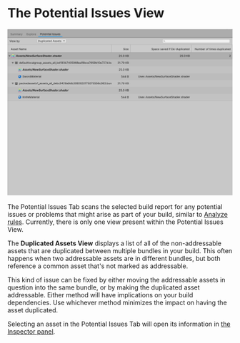 ﻿---
uid: addressables-report-potential-issues
---

# The Potential Issues View

![](images/BuildReportPotentialIssuesView.png)

The Potential Issues Tab scans the selected build report for any potential issues or problems that might arise as part of your build, similar to [Analyze rules](AnalyzeTool.md). Currently, there is only one view present within the Potential Issues View.

The **Duplicated Assets View** displays a list of all of the non-addressable assets that are duplicated between multiple bundles in your build. This often happens when two addressable assets are in different bundles, but both reference a common asset that's not marked as addressable.

This kind of issue can be fixed by either moving the addressable assets in question into the same bundle, or by making the duplicated asset addressable. Either method will have implications on your build dependencies. Use whichever method minimizes the impact on having the asset duplicated.

Selecting an asset in the Potential Issues Tab will open its information in [the Inspector panel](xref:addressables-report-inspector-reference).
